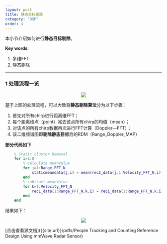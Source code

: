 ```yaml
---
layout: post
title: 静态目标剔除
category: 'DSP'
order: 4
---
```


本小节介绍如何进行**静态目标剔除**。

**Key words**:

1. 多维FFT
2. 静态剔除

_ _ _


### **1	处理流程一览**

<div align=center>
<img src="{{site.url}}/images/static-01.png" div align=center />
</div>

基于上图的处理流程，可以大致将**静态剔除算法**分为以下步骤：

1. 首先对所有chirp进行距离维FFT；
2. 每个距离维点（point）减去该点所有chirp的均值（mean）；
3. 对该点的所有chirp数据再次进行FFT计算（Doppler—FFT）；
4. 该二维频谱图即**剔除静态目标**后的RDM（Range_Doppler_MAP）

**部分代码如下**
```matlab
	% Static cluster Removal 
	for i=1:8
		% calculate meanValue
		for j=1:Range_FFT_N
			staticmeandata(j,i) = mean(rec1_data(j,1:Velocity_FFT_N,i));  
		end
		% subtract meanValue
		for k=1:Velocity_FFT_N
			rec1_data(1:Range_FFT_N,k,i) = rec1_data(1:Range_FFT_N,k,i) -  staticmeandata(1:Range_FFT_N,i) ; 
		end
	end
```

结果如下：

<div align=center>
<img src="{{site.url}}/images/static-02.fig.jpg" div align=center />
</div>

[点击查看源文档]({{site.url}}/pdfs/People Tracking and Counting Reference Design Using mmWave Radar Sensor)





